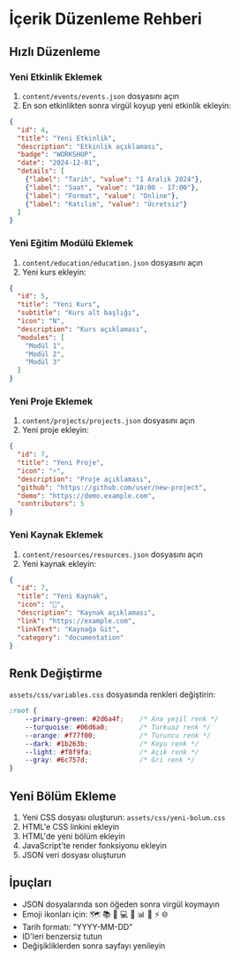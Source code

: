 # İçerik Düzenleme Rehberi

## Hızlı Düzenleme

### Yeni Etkinlik Eklemek

1. `content/events/events.json` dosyasını açın
2. En son etkinlikten sonra virgül koyup yeni etkinlik ekleyin:

```json
{
  "id": 4,
  "title": "Yeni Etkinlik",
  "description": "Etkinlik açıklaması",
  "badge": "WORKSHOP",
  "date": "2024-12-01",
  "details": [
    {"label": "Tarih", "value": "1 Aralık 2024"},
    {"label": "Saat", "value": "10:00 - 17:00"},
    {"label": "Format", "value": "Online"},
    {"label": "Katılım", "value": "Ücretsiz"}
  ]
}
```

### Yeni Eğitim Modülü Eklemek

1. `content/education/education.json` dosyasını açın
2. Yeni kurs ekleyin:

```json
{
  "id": 5,
  "title": "Yeni Kurs",
  "subtitle": "Kurs alt başlığı",
  "icon": "N",
  "description": "Kurs açıklaması",
  "modules": [
    "Modül 1",
    "Modül 2",
    "Modül 3"
  ]
}
```

### Yeni Proje Eklemek

1. `content/projects/projects.json` dosyasını açın
2. Yeni proje ekleyin:

```json
{
  "id": 7,
  "title": "Yeni Proje",
  "icon": "⚡",
  "description": "Proje açıklaması",
  "github": "https://github.com/user/new-project",
  "demo": "https://demo.example.com",
  "contributors": 5
}
```

### Yeni Kaynak Eklemek

1. `content/resources/resources.json` dosyasını açın
2. Yeni kaynak ekleyin:

```json
{
  "id": 7,
  "title": "Yeni Kaynak",
  "icon": "📝",
  "description": "Kaynak açıklaması",
  "link": "https://example.com",
  "linkText": "Kaynağa Git",
  "category": "documentation"
}
```

## Renk Değiştirme

`assets/css/variables.css` dosyasında renkleri değiştirin:

```css
:root {
    --primary-green: #2d6a4f;    /* Ana yeşil renk */
    --turquoise: #06d6a0;        /* Turkuaz renk */
    --orange: #f77f00;           /* Turuncu renk */
    --dark: #1b263b;             /* Koyu renk */
    --light: #f8f9fa;            /* Açık renk */
    --gray: #6c757d;             /* Gri renk */
}
```

## Yeni Bölüm Ekleme

1. Yeni CSS dosyası oluşturun: `assets/css/yeni-bolum.css`
2. HTML'e CSS linkini ekleyin
3. HTML'de yeni bölüm ekleyin
4. JavaScript'te render fonksiyonu ekleyin
5. JSON veri dosyası oluşturun

## İpuçları

- JSON dosyalarında son öğeden sonra virgül koymayın
- Emoji ikonları için: 🗺️ 📚 🎥 💻 🔧 📊 📱 ⚡ 🌐
- Tarih formatı: "YYYY-MM-DD"
- ID'leri benzersiz tutun
- Değişikliklerden sonra sayfayı yenileyin
